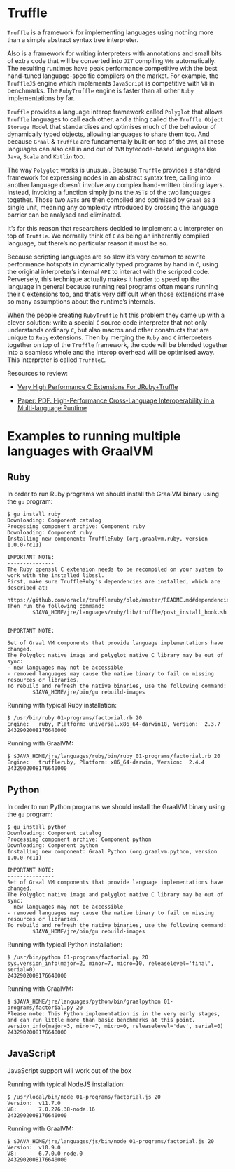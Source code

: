 # Truffle

`Truffle` is a framework for implementing languages using nothing more than a simple abstract syntax tree interpreter.

Also is a framework for writing interpreters with annotations and small bits of extra code that will be converted into `JIT` compiling `VMs` automatically. The resulting runtimes have peak performance competitive with the best hand-tuned language-specific compilers on the market. For example, the `TruffleJS` engine which implements `JavaScript` is competitive with `V8` in benchmarks. The `RubyTruffle` engine is faster than all other `Ruby` implementations by far.

`Truffle` provides a language interop framework called `Polyglot` that allows `Truffle` languages to call each other, and a thing called the `Truffle Object Storage Model` that standardises and optimises much of the behaviour of dynamically typed objects, allowing languages to share them too. And because `Graal` & `Truffle` are fundamentally built on top of the `JVM`, all these languages can also call in and out of `JVM` bytecode-based languages like `Java`, `Scala` and `Kotlin` too.

The way `Polyglot` works is unusual. Because `Truffle` provides a standard framework for expressing nodes in an abstract syntax tree, calling into another language doesn’t involve any complex hand-written binding layers. Instead, invoking a function simply joins the `ASTs` of the two languages together. Those two `ASTs` are then compiled and optimised by `Graal` as a single unit, meaning any complexity introduced by crossing the language barrier can be analysed and eliminated.

It’s for this reason that researchers decided to implement a `C` interpreter on top of `Truffle`. We normally think of `C` as being an inherently compiled language, but there’s no particular reason it must be so.

Because scripting languages are so slow it’s very common to rewrite performance hotspots in dynamically typed programs by hand in `C`, using the original interpreter’s internal `API` to interact with the scripted code. Perversely, this technique actually makes it harder to speed up the language in general because running real programs often means running their `C` extensions too, and that’s very difficult when those extensions make so many assumptions about the runtime’s internals.

When the people creating `RubyTruffle` hit this problem they came up with a clever solution: write a special `C` source code interpreter that not only understands ordinary `C`, but also macros and other constructs that are unique to `Ruby` extensions. Then by merging the `Ruby` and `C` interpreters together on top of the `Truffle` framework, the code will be blended together into a seamless whole and the interop overhead will be optimised away. This interpreter is called `TruffleC`.

Resources to review:

* [Very High Performance C Extensions For JRuby+Truffle](https://chrisseaton.com/truffleruby/cext/)

* [Paper: PDF. High-Performance Cross-Language
Interoperability in a Multi-language Runtime](https://chrisseaton.com/rubytruffle/dls15-interop/dls15-interop.pdf)




# Examples to running multiple languages with GraalVM

## Ruby

In order to run Ruby programs we should install the GraalVM binary using the `gu` program:

```
$ gu install ruby
Downloading: Component catalog
Processing component archive: Component ruby
Downloading: Component ruby
Installing new component: TruffleRuby (org.graalvm.ruby, version 1.0.0-rc11)

IMPORTANT NOTE:
---------------
The Ruby openssl C extension needs to be recompiled on your system to work with the installed libssl.
First, make sure TruffleRuby's dependencies are installed, which are described at:
  https://github.com/oracle/truffleruby/blob/master/README.md#dependencies
Then run the following command:
        $JAVA_HOME/jre/languages/ruby/lib/truffle/post_install_hook.sh


IMPORTANT NOTE:
---------------
Set of Graal VM components that provide language implementations have changed. 
The Polyglot native image and polyglot native C library may be out of sync:
- new languages may not be accessible
- removed languages may cause the native binary to fail on missing resources or libraries.
To rebuild and refresh the native binaries, use the following command:
        $JAVA_HOME/jre/bin/gu rebuild-images
```

Running with typical Ruby installation:

```
$ /usr/bin/ruby 01-programs/factorial.rb 20
Engine:   ruby, Platform: universal.x86_64-darwin18, Version:  2.3.7
2432902008176640000
```

Running with GraalVM:

```
$ $JAVA_HOME/jre/languages/ruby/bin/ruby 01-programs/factorial.rb 20
Engine:   truffleruby, Platform: x86_64-darwin, Version:  2.4.4
2432902008176640000
```



## Python

In order to run Python programs we should install the GraalVM binary using the `gu` program:

```
$ gu install python
Downloading: Component catalog
Processing component archive: Component python
Downloading: Component python
Installing new component: Graal.Python (org.graalvm.python, version 1.0.0-rc11)

IMPORTANT NOTE:
---------------
Set of Graal VM components that provide language implementations have changed. 
The Polyglot native image and polyglot native C library may be out of sync:
- new languages may not be accessible
- removed languages may cause the native binary to fail on missing resources or libraries.
To rebuild and refresh the native binaries, use the following command:
        $JAVA_HOME/jre/bin/gu rebuild-images
```

Running with typical Python installation:

```
$ /usr/bin/python 01-programs/factorial.py 20
sys.version_info(major=2, minor=7, micro=10, releaselevel='final', serial=0)
2432902008176640000
```

Running with GraalVM:

```
$ $JAVA_HOME/jre/languages/python/bin/graalpython 01-programs/factorial.py 20
Please note: This Python implementation is in the very early stages, 
and can run little more than basic benchmarks at this point.
version_info(major=3, minor=7, micro=0, releaselevel='dev', serial=0)
2432902008176640000
```



## JavaScript

JavaScript support will work out of the box


Running with typical NodeJS installation:

```
$ /usr/local/bin/node 01-programs/factorial.js 20
Version:  v11.7.0
V8:       7.0.276.38-node.16
2432902008176640000
```

Running with GraalVM:

```
$ $JAVA_HOME/jre/languages/js/bin/node 01-programs/factorial.js 20
Version:  v10.9.0
V8:       6.7.0.0-node.0
2432902008176640000
```

